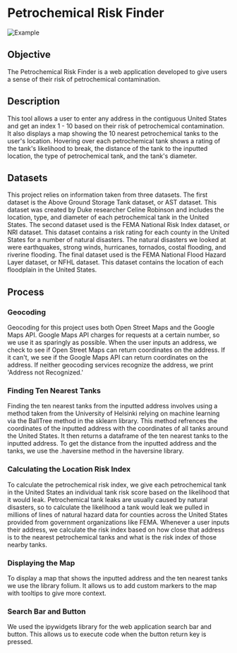 # Petrochemical Risk Finder

![Example](risk-index-web-app/images_files/Web_Demo.gif)

## Objective
The Petrochemical Risk Finder is a web application developed to give users a sense of their risk of petrochemical contamination. 

## Description
This tool allows a user to enter any address in the contiguous United States and get an index 1 - 10 based on their risk of petrochemical contamination. It also displays a map showing the 10 nearest petrochemical tanks to the user's location. Hovering over each petrochemical tank shows a rating of the tank's likelihood to break, the distance of the tank to the inputted location, the type of petrochemical tank, and the tank's diameter.

## Datasets
This project relies on information taken from three datasets. The first dataset is the Above Ground Storage Tank dataset, or AST dataset. This dataset was created by Duke researcher Celine Robinson and includes the location, type, and diameter of each petrochemical tank in the United States. The second dataset used is the FEMA National Risk Index dataset, or NRI dataset. This dataset contains a risk rating for each county in the United States for a number of natural disasters. The natural disasters we looked at were earthquakes, strong winds, hurricanes, tornados, costal flooding, and riverine flooding. The final dataset used is the FEMA National Flood Hazard Layer dataset, or NFHL dataset. This dataset contains the location of each floodplain in the United States.

## Process

### Geocoding
Geocoding for this project uses both Open Street Maps and the Google Maps API. Google Maps API charges for requests at a certain number, so we use it as sparingly as possible. When the user inputs an address, we check to see if Open Street Maps can return coordinates on the address. If it can't, we see if the Google Maps API can return coordinates on the address. If neither geocoding services recognize the address, we print 'Address not Recognized.'

### Finding Ten Nearest Tanks
Finding the ten nearest tanks from the inputted address involves using a method taken from the University of Helsinki relying on machine learning via the BallTree method in the sklearn library. This method refrences the coordinates of the inputted address with the coordinates of all tanks around the United States. It then returns a dataframe of the ten nearest tanks to the inputted address. To get the distance from the inputted address and the tanks, we use the .haversine method in the haversine library.

### Calculating the Location Risk Index
To calculate the petrochemical risk index, we give each petrochemical tank in the United States an individual tank risk score based on the likelihood that it would leak. Petrochemical tank leaks are usually caused by natural disasters, so to calculate the likelihood a tank would leak we pulled in millions of lines of natural hazard data for counties across the United States provided from government organizations like FEMA. Whenever a user inputs their address, we calculate the risk index based on how close that address is to the nearest petrochemical tanks and what is the risk index of those nearby tanks.

### Displaying the Map
To display a map that shows the inputted address and the ten nearest tanks we use the library folium. It allows us to add custom markers to the map with tooltips to give more context.

### Search Bar and Button
We used the ipywidgets library for the web application search bar and button. This allows us to execute code when the button return key is pressed.